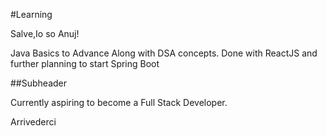 #Learning

Salve,Io so Anuj!

Java Basics to Advance
Along with DSA concepts. 
Done with ReactJS and further planning to start Spring Boot

##Subheader

Currently aspiring to become a Full Stack Developer. 

Arrivederci